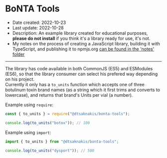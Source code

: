 # BoNTA Tools

- Date created: 2022-10-23
- Last update: 2022-10-28
- Description: An example library created for educational purposes, 
  **please do not install** if you think it's a library ready for use, 
  it's not.  
- My notes on the process of creating a JavaScript library, building it
  with TypeScript, and publishing it to npmjs.org 
  [can be found in the 'notes' folder](notes/)

---

The library has code available in both CommonJS (ES5) and ESModules (ES6), 
so that the library consumer can select his prefered way depending on his
project.  
Currently it only has a `to_units` function which accepts one of three 
botulinum toxin brand names (as a string which it first trims and 
converts to lowercase), and returns that brand's Units per vial (a 
number).

Example using `require`:

```ts
const { to_units } = require("@dtsaknakis/bonta-tools");

console.log(to_units("botox")); // 100
```

Example using `import`:

```ts
import { to_units } from "@dtsaknakis/bonta-tools";

console.log(to_units("dysport")); // 500
```


